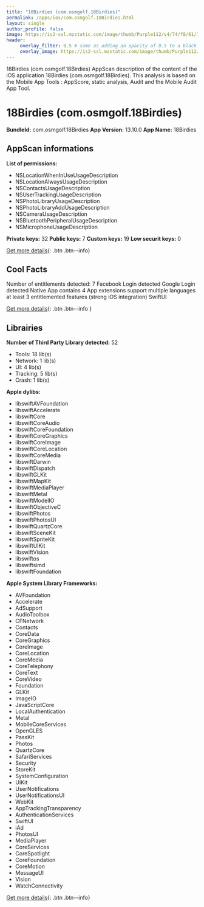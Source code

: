 ```yaml
---
title: "18Birdies (com.osmgolf.18Birdies)"
permalink: /apps/ios/com.osmgolf.18Birdies.html
layout: single
author_profile: false
image: https://is2-ssl.mzstatic.com/image/thumb/Purple112/v4/74/f8/61/74f8610c-5d94-5c62-b9c0-e7bd166a6b2c/AppIcon-0-0-1x_U007emarketing-0-0-0-7-0-0-sRGB-0-0-0-GLES2_U002c0-512MB-85-220-0-0.png/512x512bb.jpg
header: 
     overlay_filter: 0.5 # same as adding an opacity of 0.5 to a black background
     overlay_image: https://is2-ssl.mzstatic.com/image/thumb/Purple112/v4/74/f8/61/74f8610c-5d94-5c62-b9c0-e7bd166a6b2c/AppIcon-0-0-1x_U007emarketing-0-0-0-7-0-0-sRGB-0-0-0-GLES2_U002c0-512MB-85-220-0-0.png/512x512bb.jpg
---
```

18Birdies (com.osmgolf.18Birdies) AppScan description of the content of the iOS application 18Birdies (com.osmgolf.18Birdies). This analysis is based on the Mobile App Tools : AppScore, static analysis, Audit and the Mobile Audit App Tool.

# 18Birdies (com.osmgolf.18Birdies)

**BundleId:** com.osmgolf.18Birdies
**App Version:** 13.10.0
**App Name:** 18Birdies


## AppScan informations 

**List of permissions:** 
- NSLocationWhenInUseUsageDescription
- NSLocationAlwaysUsageDescription
- NSContactsUsageDescription
- NSUserTrackingUsageDescription
- NSPhotoLibraryUsageDescription
- NSPhotoLibraryAddUsageDescription
- NSCameraUsageDescription
- NSBluetoothPeripheralUsageDescription
- NSMicrophoneUsageDescription
  
  
**Private keys:** 32
**Public keys:** 7
**Custom keys:** 19
**Low securit keys:** 0
  
[Get more details](/pricing.html){: .btn .btn--info}

## Cool Facts

Number of entitlements detected: 7
Facebook Login detected
Google Login detected
Native App
contains 4 App extensions
support multiple languages
at least 3 entitlemented features (strong iOS integration)
SwiftUI
  
[Get more details](/pricing.html){: .btn .btn--info }

## Librairies 
**Number of Third Party Library detected:** 52
- Tools: 18 lib(s)
- Network: 1 lib(s)
- UI: 4 lib(s)
- Tracking: 5 lib(s)
- Crash: 1 lib(s)


**Apple dylibs:**
- libswiftAVFoundation
- libswiftAccelerate
- libswiftCore
- libswiftCoreAudio
- libswiftCoreFoundation
- libswiftCoreGraphics
- libswiftCoreImage
- libswiftCoreLocation
- libswiftCoreMedia
- libswiftDarwin
- libswiftDispatch
- libswiftGLKit
- libswiftMapKit
- libswiftMediaPlayer
- libswiftMetal
- libswiftModelIO
- libswiftObjectiveC
- libswiftPhotos
- libswiftPhotosUI
- libswiftQuartzCore
- libswiftSceneKit
- libswiftSpriteKit
- libswiftUIKit
- libswiftVision
- libswiftos
- libswiftsimd
- libswiftFoundation


**Apple System Library Frameworks:**
- AVFoundation
- Accelerate
- AdSupport
- AudioToolbox
- CFNetwork
- Contacts
- CoreData
- CoreGraphics
- CoreImage
- CoreLocation
- CoreMedia
- CoreTelephony
- CoreText
- CoreVideo
- Foundation
- GLKit
- ImageIO
- JavaScriptCore
- LocalAuthentication
- Metal
- MobileCoreServices
- OpenGLES
- PassKit
- Photos
- QuartzCore
- SafariServices
- Security
- StoreKit
- SystemConfiguration
- UIKit
- UserNotifications
- UserNotificationsUI
- WebKit
- AppTrackingTransparency
- AuthenticationServices
- SwiftUI
- iAd
- PhotosUI
- MediaPlayer
- CoreServices
- CoreSpotlight
- CoreFoundation
- CoreMotion
- MessageUI
- Vision
- WatchConnectivity


  
[Get more details](/pricing.html){: .btn .btn--info}

